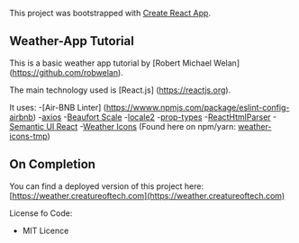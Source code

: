 This project was bootstrapped with [Create React App](https://github.com/facebookincubator/create-react-app).

## Weather-App Tutorial
This is a basic weather app tutorial by [Robert Michael Welan] (https://github.com/robwelan).

The main technology used is [React.js] (https://reactjs.org).

It uses:
-[Air-BNB Linter] (https://wwww.npmjs.com/package/eslint-config-airbnb)
-[axios](https://github.com/axios/axios)
-[Beaufort Scale](https://github.com/alterebro/beaufort-scale)
-[locale2](https://github.com/moimikey/locale2)
-[prop-types](https://www.npmjs.com/package/prop-types)
-[ReactHtmlParser](https://github.com/wrakky/react-html-parser)
-[Semantic UI React](https://react.semantic-ui.com/introduction)
-[Weather Icons](https://github.com/erikflowers/weather-icons) (Found here on npm/yarn: [weather-icons-tmp](https://www.npmjs.com/package/weather-icons-tmp))

## On Completion
You can find a deployed version of this project here:
[https://weather.creatureoftech.com](https://weather.creatureoftech.com)

License fo Code:
- MIT Licence

